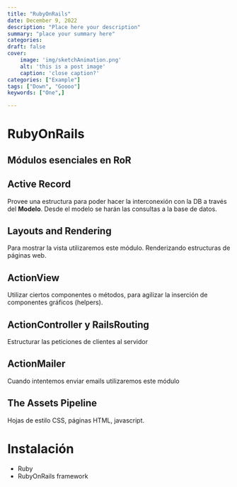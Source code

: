 ```yaml
---
title: "RubyOnRails"
date: December 9, 2022
description: "Place here your description"
summary: "place your summary here"
categories:
draft: false
cover:
    image: 'img/sketchAnimation.png'
    alt: 'this is a post image'
    caption: 'close caption?'
categories: ["Example"]
tags: ["Down", "Goooo"]
keywords: ["One",]

---
```


# RubyOnRails

## Módulos esenciales en RoR

## Active Record

Provee una estructura para poder hacer la interconexión con la DB a través del **Modelo**. Desde el modelo se harán las consultas a la base de datos.

## Layouts and Rendering

Para mostrar la vista utilizaremos este módulo. Renderizando estructuras de páginas web.

## ActionView

Utilizar ciertos componentes o métodos, para agilizar la inserción de componentes gráficos (helpers).

## ActionController y RailsRouting

Estructurar las peticiones de clientes al servidor

## ActionMailer

Cuando intentemos enviar emails utilizaremos este módulo

## The Assets Pipeline

Hojas de estilo CSS, páginas HTML, javascript.

# Instalación

+ Ruby
+ RubyOnRails framework
